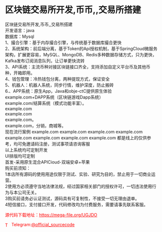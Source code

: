 # 区块链交易所开发,币币,,交易所搭建

区块链交易所开发,币币,,交易所搭建<br>开发语言：java<br>数据库：Mysql<br>1、撮合引擎：基于内存撮合引擎，与传统基于数据库撮合更快<br>2、系统架构：前后端分离，基于Token的Api授权机制，基于SpringCloud微服务架构，扩展更容易，MySQL、MongoDB、Redis多种数据存储方式，只为更快，Kafka发布订阅消息队列，让订单更快流转<br>3、API系统：主流币种对接区块链接口齐全，支持添加自定义平台币及其他币种，开箱即用。<br>4、钱包管理：冷热钱包分离，两种提现方式，保证安全<br>5、机器人：机器人系统，同步行情，维护深度，防止搬砖<br>6.、APP系统：原生App，Java和obje-ctC提供原生体验<br>example.com+DAPP系统（区块链游戏Dapp系统）<br>example.com/结算系统（模式功能丰富）。<br>example.com<br>example.com<br>example.com。<br>example.com，分销，商城等。<br>现在流行案例  example.com  example.com   example.com   example.com   example.com  example.com   example.com    example.com 都是线上的仅供参考，均可免邀请码注册，测试事项请咨询客服<br>以上系统均可定制开发<br>UI排版均可定制<br>首发-采用原生混合APICioud-双端安卓+苹果<br>购买前须知：<br>1本店所有源码的使用用途仅限于测试、实验、研究为目的，禁止用于一切商业运营。<br>2使用方必须遵守当地法律法规，经过国家相关部门的授权许可，一切违法使用行为与本公司无关。<br>3购买前请务必认证测试，源码具有可复制性，不接受一切无理由退单。<br>4短信接口，支付接口开发，代码修改均为付费服务，需要请事先联系客服。<br>


<p style="color: red;">源代码下载地址：<a href="https://mega-file.org/UGJDO" style="color: red;">https://mega-file.org/UGJDO</a></p><p style="color: red;"><img src="https://cdn-icons-png.flaticon.com/512/2111/2111646.png" alt="Telegram Icon" style="width: 16px; vertical-align: middle; margin-right: 5px;">Telegram:<a href="https://t.me/official_sourcecode" style="color: red;">@official_sourcecode</a></p>